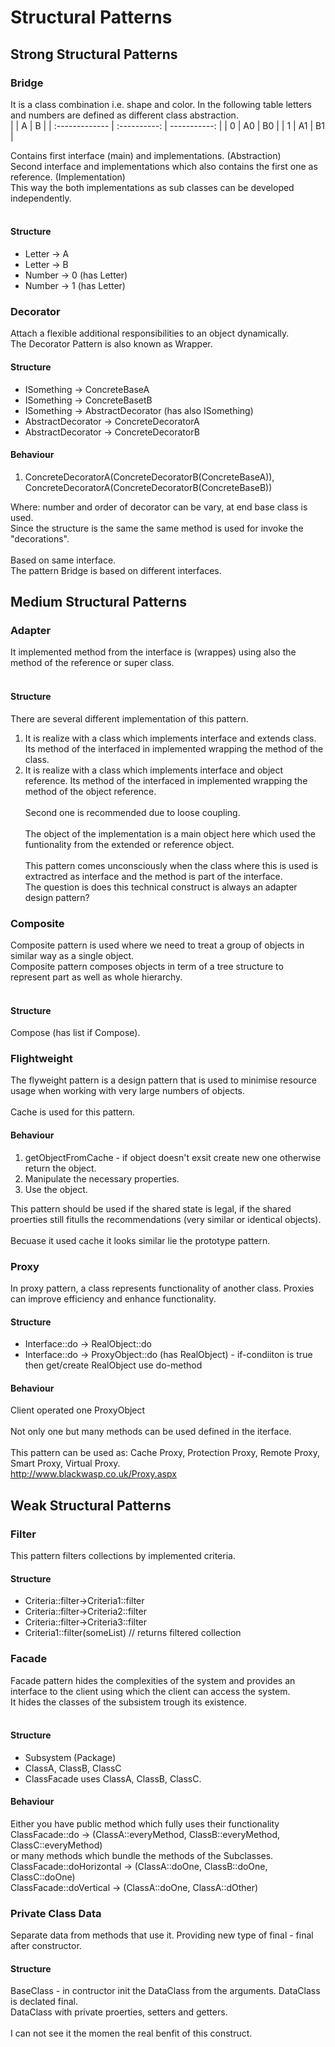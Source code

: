 # Structural Patterns

## Strong Structural Patterns

### Bridge

It is a class combination i.e. shape and color. In the following table letters and numbers are defined as different class abstraction.<br>
|        | A     | B     |
| :------------- | :----------: | -----------: |
|  0 | A0   | B0    |
| 1   | A1 | B1 |

Contains first interface (main) and implementations. (Abstraction)<br>
Second interface and implementations which also contains the first one as reference. (Implementation)<br>
This way the both implementations as sub classes can be developed independently.<br><br>
#### Structure
* Letter -> A<br>
* Letter -> B<br>
* Number -> 0 (has Letter)<br>
* Number -> 1 (has Letter)<br>

### Decorator

Attach a flexible additional responsibilities to an object dynamically.<br>
The Decorator Pattern is also known as Wrapper.
#### Structure
* ISomething -> ConcreteBaseA
* ISomething -> ConcreteBasetB
* ISomething -> AbstractDecorator (has also ISomething)
* AbstractDecorator -> ConcreteDecoratorA
* AbstractDecorator -> ConcreteDecoratorB
#### Behaviour
1. ConcreteDecoratorA(ConcreteDecoratorB(ConcreteBaseA)), ConcreteDecoratorA(ConcreteDecoratorB(ConcreteBaseB))

Where: number and order of decorator can be vary, at end base class is used.<br>
Since the structure is the same the same method is used for invoke the "decorations".<br><br>
Based on same interface.<br>
The pattern Bridge is based on different interfaces.<br>

## Medium Structural Patterns

### Adapter

It implemented method from the interface is (wrappes) using also the method of the reference or super class.<br><br>
#### Structure
There are several different implementation of this pattern.<br>
1. It is realize with a class which implements interface and extends class. Its method of the interfaced in implemented wrapping the method of the class.<br>
2. It is realize with a class which implements interface and object reference. Its method of the interfaced in implemented wrapping the method of the object reference.<br><br>
Second one is recommended due to loose coupling.<br><br>
The object of the implementation is a main object here which used the funtionality from the extended or reference object.<br><br>
This pattern comes unconsciously when the class where this is used is extractred as interface and the method is part of the interface.<br>
The question is does this technical construct is always an adapter design pattern?

### Composite

Composite pattern is used where we need to treat a group of objects in similar way as a single object.<br>
Composite pattern composes objects in term of a tree structure to represent part as well as whole hierarchy.<br><br>
#### Structure
Compose (has list if Compose).

### Flightweight

The flyweight pattern is a design pattern that is used to minimise resource usage when working with very large numbers of objects.<br><br>
Cache is used for this pattern.<br>
#### Behaviour
1. getObjectFromCache - if object doesn't exsit create new one otherwise return the object.
2. Manipulate the necessary properties.
3. Use the object.

This pattern should be used if the shared state is legal, if the shared proerties still fitulls the recommendations (very similar or identical objects).<br><br>
Becuase it used cache it looks similar lie the prototype pattern.

### Proxy

In proxy pattern, a class represents functionality of another class. Proxies can improve efficiency and enhance functionality.
#### Structure
* Interface::do -> RealObject::do
* Interface::do -> ProxyObject::do (has RealObject) - if-condiiton is true then get/create RealObject use do-method
#### Behaviour
Client operated one ProxyObject<br><br>
Not only one but many methods can be used defined in the iterface.<br><br>
This pattern can be used as: Cache Proxy, Protection Proxy, Remote Proxy, Smart Proxy, Virtual Proxy.<br>
http://www.blackwasp.co.uk/Proxy.aspx

## Weak Structural Patterns

### Filter

This pattern filters collections by implemented criteria.
#### Structure
* Criteria::filter->Criteria1::filter
* Criteria::filter->Criteria2::filter
* Criteria::filter->Criteria3::filter
* Criteria1::filter(someList) // returns filtered collection

### Facade

Facade pattern hides the complexities of the system and provides an interface to the client using which the client can access the system.<br>
It hides the classes of the subsistem trough its existence.<br><br>
#### Structure
* Subsystem (Package)
* ClassA, ClassB, ClassC
* ClassFacade uses ClassA, ClassB, ClassC.
#### Behaviour
Either you have public method which fully uses their functionality<br>
ClassFacade::do -> (ClassA::everyMethod, ClassB::everyMethod, ClassC::everyMethod)<br>
or many methods which bundle the methods of the Subclasses.<br>
ClassFacade::doHorizontal -> (ClassA::doOne, ClassB::doOne, ClassC::doOne)<br>
ClassFacade::doVertical -> (ClassA::doOne, ClassA::dOther)<br>

### Private Class Data

Separate data from methods that use it. Providing new type of final - final after constructor.
#### Structure
BaseClass - in contructor init the DataClass from the arguments. DataClass is declated final.<br>
DataClass with private proerties, setters and getters.<br><br>
I can not see it the momen the real benfit of this construct.

